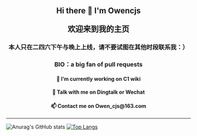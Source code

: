 <h2 p align="center"> Hi there 👋  I'm Owencjs </p>
欢迎来到我的主页 </p> </h2>
<h3 p align="center">本人只在二四六下午与晚上上线，请不要试图在其他时段联系我：） </p>
</h3>
<h3 p align="center">BIO：a big fan of pull requests </p>
</h3>
<h4 p align="center">🔭 I’m currently working on C1 wiki  </p> </h4>
<h4  p align="center">💬 Talk with me on Dingtalk or Wechat  </p>  </h4> 
<h4 p align="center">📫 Contact me on Owen_cjs@163.com </p> </h4>


----
![Anurag's GitHub stats](https://github-readme-stats.vercel.app/api?username=Owencjs&show_icons=true)
[![Top Langs](https://github-readme-stats.vercel.app/api/top-langs/?username=Owencjs)](https://github.com/anuraghazra/github-readme-stats)
<!--
**Owencjs/Owencjs** is a ✨ _special_ ✨ repository because its `README.md` (this file) appears on your GitHub profile.

Here are some ideas to get you started:

- 🔭 I’m currently working on ...

- 🌱 I’m currently learning ...

- 👯 I’m looking to collaborate on ...

- 🤔 I’m looking for help with ...

- 💬 Ask me about ...

- 📫 How to reach me: ...

- 😄 Pronouns: ...

- ⚡ Fun fact: ...
  -->

  
